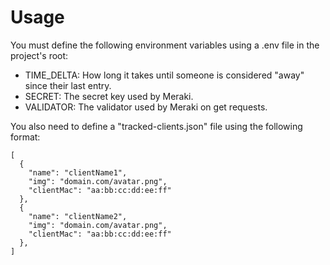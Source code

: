 Usage
====================
You must define the following environment variables using a .env file in the
project's root:

  * TIME_DELTA: How long it takes until someone is considered "away" since their last entry.
  * SECRET: The secret key used by Meraki.
  * VALIDATOR: The validator used by Meraki on get requests.

You also need to define a "tracked-clients.json" file using the following format:

```
[
  {
    "name": "clientName1",
    "img": "domain.com/avatar.png",
    "clientMac": "aa:bb:cc:dd:ee:ff"
  },
  {
    "name": "clientName2",
    "img": "domain.com/avatar.png",
    "clientMac": "aa:bb:cc:dd:ee:ff"
  },
]
```
